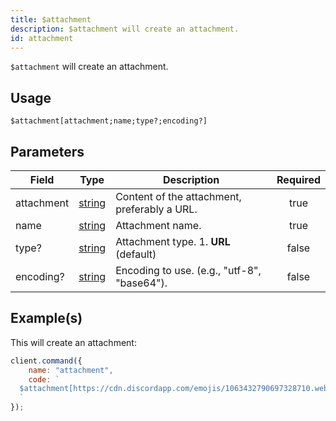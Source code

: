 ```yaml
---
title: $attachment
description: $attachment will create an attachment.
id: attachment
---
```


`$attachment` will create an attachment.

## Usage

```aoi
$attachment[attachment;name;type?;encoding?]
```

## Parameters

| Field      | Type                                                                                              | Description                                                    | Required |
| ---------- | ------------------------------------------------------------------------------------------------- | -------------------------------------------------------------- | :------: |
| attachment | [string](https://developer.mozilla.org/en-US/docs/Web/JavaScript/Reference/Global_Objects/String) | Content of the attachment, preferably a URL.                   |   true   |
| name       | [string](https://developer.mozilla.org/en-US/docs/Web/JavaScript/Reference/Global_Objects/String) | Attachment name.                                               |   true   |
| type?      | [string](https://developer.mozilla.org/en-US/docs/Web/JavaScript/Reference/Global_Objects/String) | Attachment type. 1. **URL** (default)                          |  false   |
| encoding?  | [string](https://developer.mozilla.org/en-US/docs/Web/JavaScript/Reference/Global_Objects/String) | Encoding to use. (e.g., "utf-8", "base64").                    |  false   |

## Example(s)

This will create an attachment:

```javascript
client.command({
    name: "attachment",
    code: `
  $attachment[https://cdn.discordapp.com/emojis/1063432790697328710.webp?size=96&quality=lossless;boost-icon.png;URL]
  `
});
```
